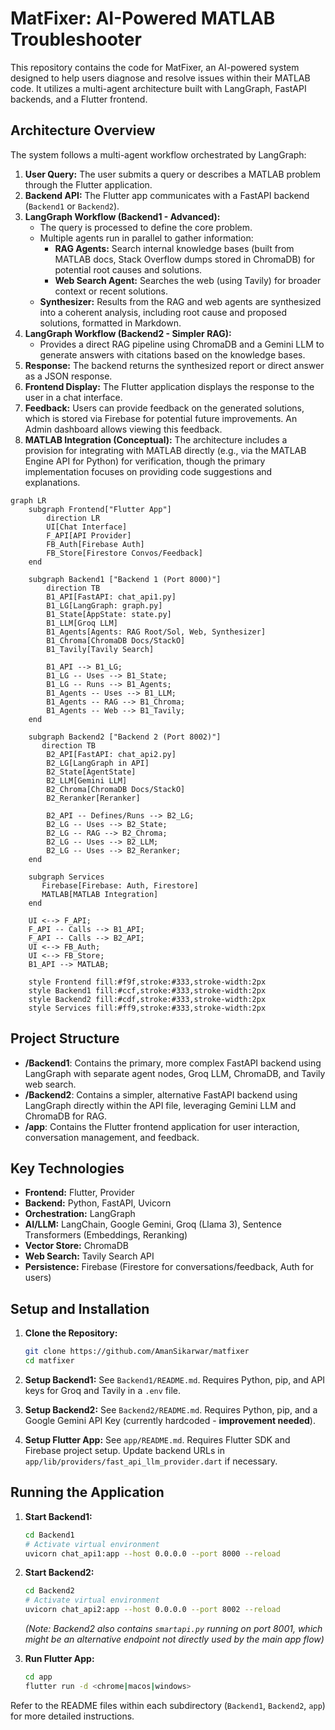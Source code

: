 # MatFixer: AI-Powered MATLAB Troubleshooter

This repository contains the code for MatFixer, an AI-powered system designed to help users diagnose and resolve issues within their MATLAB code. It utilizes a multi-agent architecture built with LangGraph, FastAPI backends, and a Flutter frontend.

## Architecture Overview

The system follows a multi-agent workflow orchestrated by LangGraph:

1. **User Query:** The user submits a query or describes a MATLAB problem through the Flutter application.
2. **Backend API:** The Flutter app communicates with a FastAPI backend (`Backend1` or `Backend2`).
3. **LangGraph Workflow (Backend1 - Advanced):**
    * The query is processed to define the core problem.
    * Multiple agents run in parallel to gather information:
        * **RAG Agents:** Search internal knowledge bases (built from MATLAB docs, Stack Overflow dumps stored in ChromaDB) for potential root causes and solutions.
        * **Web Search Agent:** Searches the web (using Tavily) for broader context or recent solutions.
    * **Synthesizer:** Results from the RAG and web agents are synthesized into a coherent analysis, including root cause and proposed solutions, formatted in Markdown.
4. **LangGraph Workflow (Backend2 - Simpler RAG):**
    * Provides a direct RAG pipeline using ChromaDB and a Gemini LLM to generate answers with citations based on the knowledge bases.
5. **Response:** The backend returns the synthesized report or direct answer as a JSON response.
6. **Frontend Display:** The Flutter application displays the response to the user in a chat interface.
7. **Feedback:** Users can provide feedback on the generated solutions, which is stored via Firebase for potential future improvements. An Admin dashboard allows viewing this feedback.
8. **MATLAB Integration (Conceptual):** The architecture includes a provision for integrating with MATLAB directly (e.g., via the MATLAB Engine API for Python) for verification, though the primary implementation focuses on providing code suggestions and explanations.

```mermaid
graph LR
    subgraph Frontend["Flutter App"]
        direction LR
        UI[Chat Interface]
        F_API[API Provider]
        FB_Auth[Firebase Auth]
        FB_Store[Firestore Convos/Feedback]
    end

    subgraph Backend1 ["Backend 1 (Port 8000)"]
        direction TB
        B1_API[FastAPI: chat_api1.py]
        B1_LG[LangGraph: graph.py]
        B1_State[AppState: state.py]
        B1_LLM[Groq LLM]
        B1_Agents[Agents: RAG Root/Sol, Web, Synthesizer]
        B1_Chroma[ChromaDB Docs/StackO]
        B1_Tavily[Tavily Search]

        B1_API --> B1_LG;
        B1_LG -- Uses --> B1_State;
        B1_LG -- Runs --> B1_Agents;
        B1_Agents -- Uses --> B1_LLM;
        B1_Agents -- RAG --> B1_Chroma;
        B1_Agents -- Web --> B1_Tavily;
    end

    subgraph Backend2 ["Backend 2 (Port 8002)"]
       direction TB
        B2_API[FastAPI: chat_api2.py]
        B2_LG[LangGraph in API]
        B2_State[AgentState]
        B2_LLM[Gemini LLM]
        B2_Chroma[ChromaDB Docs/StackO]
        B2_Reranker[Reranker]

        B2_API -- Defines/Runs --> B2_LG;
        B2_LG -- Uses --> B2_State;
        B2_LG -- RAG --> B2_Chroma;
        B2_LG -- Uses --> B2_LLM;
        B2_LG -- Uses --> B2_Reranker;
    end

    subgraph Services
       Firebase[Firebase: Auth, Firestore]
       MATLAB[MATLAB Integration]
    end

    UI <--> F_API;
    F_API -- Calls --> B1_API;
    F_API -- Calls --> B2_API;
    UI <--> FB_Auth;
    UI <--> FB_Store;
    B1_API --> MATLAB;

    style Frontend fill:#f9f,stroke:#333,stroke-width:2px
    style Backend1 fill:#ccf,stroke:#333,stroke-width:2px
    style Backend2 fill:#cdf,stroke:#333,stroke-width:2px
    style Services fill:#ff9,stroke:#333,stroke-width:2px
```

## Project Structure

* **/Backend1**: Contains the primary, more complex FastAPI backend using LangGraph with separate agent nodes, Groq LLM, ChromaDB, and Tavily web search.
* **/Backend2**: Contains a simpler, alternative FastAPI backend using LangGraph directly within the API file, leveraging Gemini LLM and ChromaDB for RAG.
* **/app**: Contains the Flutter frontend application for user interaction, conversation management, and feedback.

## Key Technologies

* **Frontend:** Flutter, Provider
* **Backend:** Python, FastAPI, Uvicorn
* **Orchestration:** LangGraph
* **AI/LLM:** LangChain, Google Gemini, Groq (Llama 3), Sentence Transformers (Embeddings, Reranking)
* **Vector Store:** ChromaDB
* **Web Search:** Tavily Search API
* **Persistence:** Firebase (Firestore for conversations/feedback, Auth for users)

## Setup and Installation

1. **Clone the Repository:**

    ```bash
    git clone https://github.com/AmanSikarwar/matfixer
    cd matfixer
    ```

2. **Setup Backend1:** See `Backend1/README.md`. Requires Python, pip, and API keys for Groq and Tavily in a `.env` file.
3. **Setup Backend2:** See `Backend2/README.md`. Requires Python, pip, and a Google Gemini API Key (currently hardcoded - **improvement needed**).
4. **Setup Flutter App:** See `app/README.md`. Requires Flutter SDK and Firebase project setup. Update backend URLs in `app/lib/providers/fast_api_llm_provider.dart` if necessary.

## Running the Application

1. **Start Backend1:**

    ```bash
    cd Backend1
    # Activate virtual environment
    uvicorn chat_api1:app --host 0.0.0.0 --port 8000 --reload
    ```

2. **Start Backend2:**

    ```bash
    cd Backend2
    # Activate virtual environment
    uvicorn chat_api2:app --host 0.0.0.0 --port 8002 --reload
    ```

    *(Note: Backend2 also contains `smartapi.py` running on port 8001, which might be an alternative endpoint not directly used by the main app flow)*
3. **Run Flutter App:**

    ```bash
    cd app
    flutter run -d <chrome|macos|windows>
    ```

Refer to the README files within each subdirectory (`Backend1`, `Backend2`, `app`) for more detailed instructions.
